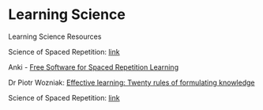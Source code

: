# Learning Science

Learning Science Resources

Science of Spaced Repetition: [link](https://ncase.me/remember/)

Anki - [Free Software for Spaced Repetition Learning](https://apps.ankiweb.net/)

Dr Piotr Wozniak: [Effective learning: Twenty rules of formulating knowledge](https://www.supermemo.com/en/articles/20rules)

Science of Spaced Repetition: [link](https://ncase.me/remember/)
